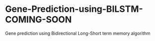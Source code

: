# Gene-Prediction-using-BILSTM-COMING-SOON
Gene prediction using Bidirectional Long-Short term memory algorithm
